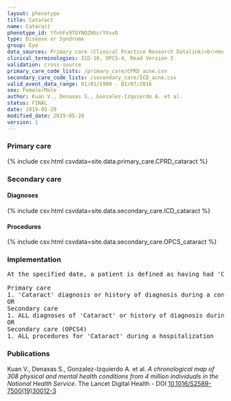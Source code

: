 ```yaml
---
layout: phenotype
title: Cataract
name: Cataract
phenotype_id: YfnhFx9TGYNQZHbcrYXvvQ 
type: Disease or Syndrome
group: Eye
data_sources: Primary care (Clinical Practice Research Datalink)<br>Hospitalizations (Hospital Episode Statistics) 
clinical_terminologies: ICD-10, OPCS-4, Read Version 2 
validation: cross-source
primary_care_code_lists: /primary_care/CPRD_acne.csv
secondary_care_code_lists: /secondary_care/ICD_acne.csv
valid_event_data_range: 01/01/1999 - 01/07/2016
sex: Female/Male
author: Kuan V., Denaxas S., Gonzalez-Izquierdo A. et al.
status: FINAL
date: 2019-05-20
modified_date: 2019-05-20
version: 1
---
```

### Primary care 
{% include csv.html csvdata=site.data.primary_care.CPRD_cataract %}
### Secondary care 
#### Diagnoses 
{% include csv.html csvdata=site.data.secondary_care.ICD_cataract %}
#### Procedures 
{% include csv.html csvdata=site.data.secondary_care.OPCS_cataract %}
### Implementation 
<pre>At the specified date, a patient is defined as having had 'Cataract' IF they meet the criteria for any of the following on or before the specified date. The earliest date on which the individual meets any of the following criteria on or before the specified date is defined as the first event date:

Primary care
1. 'Cataract' diagnosis or history of diagnosis during a consultation 
OR
Secondary care
1. ALL diagnoses of 'Cataract' or history of diagnosis during a hospitalization
OR
Secondary care (OPCS4)
1. ALL procedures for 'Cataract' during a hospitalization</pre> 
 
### Publications 
Kuan V., Denaxas S., Gonzalez-Izquierdo A. et al. _A chronological map of 308 physical and mental health conditions from 4 million individuals in the National Health Service_. The Lancet Digital Health - DOI <a href='https://www.thelancet.com/journals/landig/article/PIIS2589-7500(19)30012-3/fulltext'>10.1016/S2589-7500(19)30012-3</a>